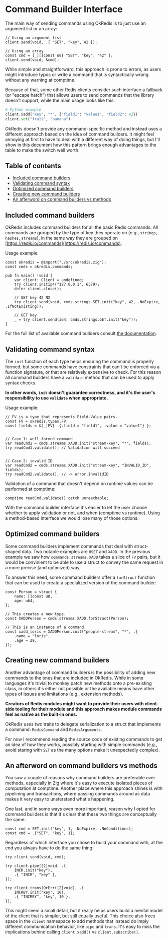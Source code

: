 # Command Builder Interface
The main way of sending commands using OkRedis is to just use an argument list
or an array:

```zig
// Using an argument list
client.send(void, .{ "SET", "key", 42 });

// Using an array
const cmd = [_][]const u8{ "SET", "key", "42" };
client.send(void, &cmd);
```

While simple and straightforward, this approach is prone to errors, as users 
might introduce typos or write a command that is syntactically wrong without any
warning at comptime.

Because of that, some other Redis clients consider such interface a fallback 
(or "escape hatch") that allows users to send commands that the library doesn't 
support, while the main usage looks like this:

```python
# Python example
client.xadd("key", "*", {"field1": "value1", "field2": 42})
client.set("fruit", "banana")
```

OkRedis doesn't provide any command-specific method and instead uses a different
approach based on the idea of command builders. It might feel annoying at first
to have to deal with a different way of doing things, but I'll show in this 
document how this pattern brings enough advantages to the table to make the 
switch well worth.

## Table of contents
* [Included command builders](#included-command-builders)
* [Validating command syntax](#validating-command-syntax)
* [Optimized command builders](#optimized-command-builders)
* [Creating new command builders](#creating-new-command-builders)
* [An afterword on command builders vs methods](#an-afterword-on-command-builders-vs-methods)

## Included command builders
OkRedis includes command builders for all the basic Redis commands.
All commands are grouped by the type of key they operate on (e.g., `strings`, 
`hashes`, `streams`), in the same way they are grouped on 
[https://redis.io/commands](https://redis.io/commands).

Usage example:
```zig
const okredis = @import("./src/okredis.zig");
const cmds = okredis.commands;

pub fn main() !void {
    var client: Client = undefined;
    try client.initIp4("127.0.0.1", 6379);
    defer client.close();

    // SET key 42 NX
    try client.send(void, cmds.strings.SET.init("key", 42, .NoExpire, .IfNotExisting));

    // GET key
    _ = try client.send(i64, cmds.strings.GET.init("key"));
}
```

For the full list of available command builders consult 
[the documentation](https://kristoff.it/zig-okredis/).

## Validating command syntax
The `init` function of each type helps ensuring the command is properly formed,
but some commands have constraints that can't be enforced via a function 
signature, or that are relatively expensive to check.
For this reason all command builders have a `validate` method that can be used
to apply syntax checks. 

**In other words, `init` doesn't guarantee correctness, and it's 
the user's responsibility to use `validate` when appropriate.**

Usage example:

```zig
// FV is a type that represents Field-Value pairs.
const FV = okredis.types.FV;
const fields = &[_]FV{ .{.field = "field1", .value = "value1"} };


// Case 1: well-formed command
var readCmd1 = cmds.streams.XADD.init("stream-key", "*", fields);
try readCmd1.validate(); // Validation will succeed


// Case 2: invalid ID
var readCmd2 = cmds.streams.XADD.init("stream-key", "INVALID_ID", fields);
try readCmd2.validate(); // -> error.InvalidID

```

Validation of a command that doesn't depend on runtime values can be performed 
at comptime:

```zig
comptime readCmd.validate() catch unreachable;
```

With the command builder interface it's easier to let the user choose whether
to apply validation or not, and when (comptime vs runtime). Using a method-based
interface we would lose many of those options.

## Optimized command builders
Some command builders implement commands that deal with struct-shaped data.
Two notable examples are `HSET` and `XADD`.
In the previous example we saw how `commands.streams.XADD` takes a slice of `FV`
pairs, but it would be convinient to be able to use a struct to convey the same
request in a more precise (and optimized) way.

To answer this need, some command builders offer a `forStruct` function that
can be used to create a specialized version of the command builder:

```zig
const Person = struct {
    name: []const u8,
    age: u64,
};

// This creates a new type.
const XADDPerson = cmds.streams.XADD.forStruct(Person);

// This is an instance of a command.
const xadd_loris = XADDPerson.init("people-stream", "*", .{
    .name = "loris",
    .age = 29,
});
```

## Creating new command builders
Another advantage of command builders is the possibility of adding new commands 
to the ones that are included in OkRedis.
While in some languages it's trivial to monkey patch new methods onto a 
pre-existing class, in others it's either not possible or the avaliable means
have other types of issues and limitations (e.g., extension methods). 

**Creators of Redis modules might want to provide their users with client-side 
tooling for their module and this approach makes module commands feel as native
as the built-in ones.**

OkRedis uses two traits to delegate serialization to a struct that implements
a command: `RedisCommand` and `RedisArguments`.

For now I recommend reading the source code of existing commands to get an idea
of how they works, possibly starting with simple commands (e.g., avoid staring 
with `SET` as the many options make it unexpectedly complex).


## An afterword on command builders vs methods
You saw a couple of reasons why command builders are preferable over methods, 
especially in Zig where it's easy to execute isolated pieces of computation at 
comptime. Another place where this approach shines is with pipelining and 
transactions, where passing commands around as data makes it very easy to 
unsterstand what's happening.

One last, and in some ways even more important, reason why I opted for command
builders is that it's clear that these two things are conceptually the same:

```zig
const cmd = SET.init("key", 1, .NoExpire, .NoConditions);
const cmd = .{"SET", "key", 1};
```

Regardless of which interface you chose to build your command with, at the end 
you always have to do the same thing:

```zig
try client.send(void, cmd);

try client.pipe([2]void, .{
    INCR.init("key"),
    .{ "INCR", "key" },
});

try client.trans(OrErr([2]void), .{
    INCRBY.init("key", 10),
    .{ "INCRBY", "key", 10 },
});
```

This might seem a small detail, but it really helps users build a mental model 
of the client that is simpler, but still equally useful.
This choice also frees space in the `client` namespace to add methods that 
instead do imply different communication behavior, like `pipe` and `trans`.
It's easy to miss the implications behind calling `client.xadd()` vs 
`client.subscribe()`.